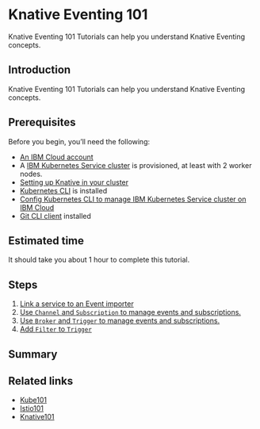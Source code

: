 # Knative Eventing 101
Knative Eventing 101 Tutorials can help you understand Knative Eventing concepts.

## Introduction
Knative Eventing 101 Tutorials can help you understand Knative Eventing concepts.

## Prerequisites

Before you begin, you’ll need the following:

- [An IBM Cloud account](https://cloud.ibm.com/registration)
- A [IBM Kubernetes Service cluster](https://cloud.ibm.com/kubernetes/overview) is provisioned, at least with 2 worker nodes.
- [Setting up Knative in your cluster](https://cloud.ibm.com/docs/containers?topic=containers-serverless-apps-knative#knative-setup)
- [Kubernetes CLI](https://kubernetes.io/docs/tasks/tools/install-kubectl/) is installed
- [Config Kubernetes CLI to manage IBM Kubernetes Service cluster on IBM Cloud](https://cloud.ibm.com/docs/containers?topic=containers-cs_cli_install#cs_cli_configure)
- [Git CLI client](https://git-scm.com/downloads) installed

## Estimated time

It should take you about 1 hour to complete this tutorial.

## Steps

1. [Link a service to an Event importer](./step2)
2. [Use `Channel` and `Subscription` to manage events and subscriptions.](./step3)
3. [Use `Broker` and `Trigger` to manage events and subscriptions.](./step4)
4. [Add `Filter` to `Trigger`](./step5)

## Summary


## Related links

- [Kube101](https://github.com/IBM/kube101/tree/master/workshop)
- [Istio101](https://github.com/IBM/istio101/tree/master/workshop)
- [Knative101](https://github.com/IBM/knative101/tree/master/workshop)